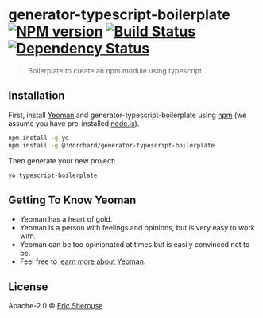 # generator-typescript-boilerplate [![NPM version][npm-image]][npm-url] [![Build Status][travis-image]][travis-url] [![Dependency Status][daviddm-image]][daviddm-url]
> Boilerplate to create an npm module using typescript

## Installation

First, install [Yeoman](http://yeoman.io) and generator-typescript-boilerplate using [npm](https://www.npmjs.com/) (we assume you have pre-installed [node.js](https://nodejs.org/)).

```bash
npm install -g yo
npm install -g @3dorchard/generator-typescript-boilerplate
```

Then generate your new project:

```bash
yo typescript-boilerplate
```

## Getting To Know Yeoman

 * Yeoman has a heart of gold.
 * Yeoman is a person with feelings and opinions, but is very easy to work with.
 * Yeoman can be too opinionated at times but is easily convinced not to be.
 * Feel free to [learn more about Yeoman](http://yeoman.io/).

## License

Apache-2.0 © [Eric Sherouse]()


[npm-image]: https://badge.fury.io/js/generator-typescript-boilerplate.svg
[npm-url]: https://npmjs.org/package/generator-typescript-boilerplate
[travis-image]: https://travis-ci.org/sherousee/generator-typescript-boilerplate.svg?branch=master
[travis-url]: https://travis-ci.org/sherousee/generator-typescript-boilerplate
[daviddm-image]: https://david-dm.org/sherousee/generator-typescript-boilerplate.svg?theme=shields.io
[daviddm-url]: https://david-dm.org/sherousee/generator-typescript-boilerplate
